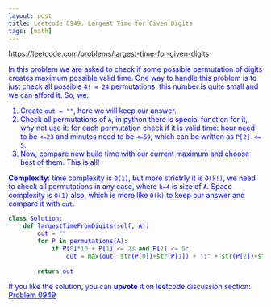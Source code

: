 ```yaml
---
layout: post
title: Leetcode 0949. Largest Time for Given Digits
tags: [math]
---
```


<a href="https://leetcode.com/problems/largest-time-for-given-digits"> <font color = blue>https://leetcode.com/problems/largest-time-for-given-digits

In this problem we are asked to check if some possible permutation of digits creates maximum possible valid time. One way to handle this problem is to just check all possible `4! = 24` permutations: this number is quite small and we can afford it. So, we:

1. Create `out = ""`, here we will keep our answer.
2. Check all permutations of `A`, in python there is special function for it, why not use it: for each permutation check if it is valid time: hour need to be `<=23` and minutes need to be `<=59`, which can be written as `P[2] <= 5`.
3. Now, compare new build time with our current maximum and choose best of them. This is all!

**Complexity**: time complexity is `O(1)`, but more strictrly it is `O(k!)`, we need to check all permutations in any case, where `k=4` is size of `A`. Space complexity is `O(1)` also, which is more like `O(k)` to keep our answer and compare it with `out`.

```python
class Solution:
    def largestTimeFromDigits(self, A):
        out = ""
        for P in permutations(A):
            if P[0]*10 + P[1] <= 23 and P[2] <= 5:
                out = max(out, str(P[0])+str(P[1]) + ":" + str(P[2])+str(P[3]))
        
        return out
```

If you like the solution, you can **upvote** it on leetcode discussion section:<a href="https://leetcode.com/problems/largest-time-for-given-digits/discuss/822874/python-check-all-permutations-explained"> <font color = blue>Problem 0949
